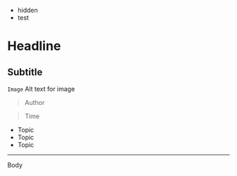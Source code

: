 - hidden
- test

# Headline

## Subtitle

`Image` Alt text for image

> Author

> Time

- Topic
- Topic
- Topic

---

Body
